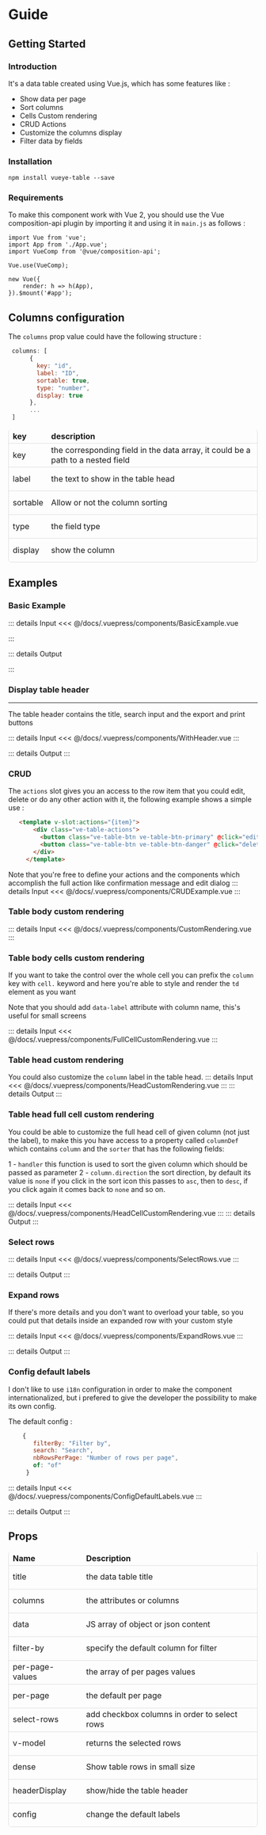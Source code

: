 # Guide

## Getting Started

### Introduction

It's a data table created using Vue.js, which has some features like :

-   Show data per page
-   Sort columns
-   Cells Custom rendering
-   CRUD Actions
-   Customize the columns display
-   Filter data by fields

### Installation

    npm install vueye-table --save

### Requirements

To make this component work with Vue 2, you should use the Vue composition-api plugin by importing it and using it in `main.js` as follows :

```js{3,5}
import Vue from 'vue';
import App from './App.vue';
import VueComp from '@vue/composition-api';

Vue.use(VueComp);

new Vue({
	render: h => h(App),
}).$mount('#app');
```

## Columns configuration

The `columns` prop value could have the following structure :

```js
 columns: [
      {
        key: "id",
        label: "ID",
        sortable: true,
        type: "number",
        display: true
      },
      ...
 ]
```

| key      | description                                                                     |
| -------- | ------------------------------------------------------------------------------- |
| key      | the corresponding field in the data array, it could be a path to a nested field |
| label    | the text to show in the table head                                              |
| sortable | Allow or not the column sorting                                                 |
| type     | the field type                                                                  |
| display  | show the column                                                                 |

## Examples

### Basic Example

::: details Input
<<< @/docs/.vuepress/components/BasicExample.vue

:::

::: details Output

 <BasicExample />

:::

### Display table header

---

The table header contains the title, search input and the export and print buttons

::: details Input
<<< @/docs/.vuepress/components/WithHeader.vue
:::

::: details Output
<WithHeader />
:::

### CRUD
 The `actions` slot gives you an access to the row item that you could edit, delete or do any other action with it, the following example shows a simple use :

 ```html
    <template v-slot:actions="{item}">
        <div class="ve-table-actions">
          <button class="ve-table-btn ve-table-btn-primary" @click="edit(item)">Edit</button>
          <button class="ve-table-btn ve-table-btn-danger" @click="deleteItem(item)">Delete</button>
        </div>
      </template>
 ```

 Note that you're free to define your actions and the components which accomplish the full action like confirmation message and edit dialog
::: details Input
<<< @/docs/.vuepress/components/CRUDExample.vue
:::

<CRUDExample />

### Table body custom rendering

::: details Input
<<< @/docs/.vuepress/components/CustomRendering.vue
:::

<CustomRendering />

### Table body cells custom rendering
If you want to take the control over the whole cell you can prefix
the `column` key with `cell.` keyword and here you're able to style and render the `td` element as you want 

Note that you should add `data-label` attribute with column name, this's useful for small screens

::: details Input
<<< @/docs/.vuepress/components/FullCellCustomRendering.vue
:::

<FullCellCustomRendering />


### Table head custom rendering

You could also customize the `column` label in the table head. 
::: details Input
<<< @/docs/.vuepress/components/HeadCustomRendering.vue
:::
::: details Output
<HeadCustomRendering />
:::

### Table head full cell custom rendering

 You could be able to customize the full head cell of given column (not just the label), to make this you have access to a property called `columnDef` which contains `column` and the `sorter` that has the following fields:

   1 - `handler` this function is used to sort the given column which should be passed as parameter
   2 - `column.direction` the sort direction, by default its value is `none` if you click in the sort icon this passes to `asc`, then to `desc`, if you click again it comes back to `none` and so on.


::: details Input
<<< @/docs/.vuepress/components/HeadCellCustomRendering.vue
:::
::: details Output
<HeadCellCustomRendering />
:::

### Select rows

::: details Input
<<< @/docs/.vuepress/components/SelectRows.vue
:::

::: details Output
<SelectRows />
:::

### Expand rows

If there's more details and you don't want to overload your table, so you could put that details inside an expanded row with your custom style 

::: details Input
<<< @/docs/.vuepress/components/ExpandRows.vue
:::

::: details Output
<ExpandRows />
:::

### Config default labels
 
 I don't like to use `i18n` configuration in order to make the component internationalized, but i prefered to give the developer the possibility to make its own config.
 
 The default config :

 ```js
     {
        filterBy: "Filter by",
        search: "Search",
        nbRowsPerPage: "Number of rows per page",
        of: "of"
      }
 
 ```

::: details Input
<<< @/docs/.vuepress/components/ConfigDefaultLabels.vue
:::

::: details Output
<ConfigDefaultLabels />
:::
## Props

| Name            | Description                                  |
| --------------- | -------------------------------------------- |
| title           | the data table title                         |
| columns         | the attributes or columns                    |
| data            | JS array of object or json content           |
| filter-by       | specify the default column for filter        |
| per-page-values | the array of per pages values                |
| per-page        | the default per page                         |
| select-rows     | add checkbox columns in order to select rows |
| v-model         | returns the selected rows                    |
| dense           | Show table rows in small size                |
| headerDisplay   | show/hide the table header                   |
| config   | change the default labels                   |




<style>
  table{
    border-left: thin solid rgba(0,0,0,0.12);
    border-right: thin solid rgba(0,0,0,0.12);
    border-radius:6px;
  }
 tr:nth-child(2n){
   background-color:inherit;
 }
tbody tr {
        height: 48px;
        text-align: start;

}


th,
td {
  border:none;
    border-bottom: thin solid rgba(0,0,0,0.12);
    text-align:left;
}
.custom-block.details{
  background-color:white;
  background-color: white;
    border: thin solid #70f;
    border-radius: 46px;
}
.custom-block.details summary{
color: #70f;

}
.custom-block.details[open] summary{
   margin-bottom:20px;

}
::-webkit-scrollbar {
    width: 10px;
    border-radius: 5px
}

::-webkit-scrollbar-track {
    background: inherit;
    border-radius: 5px;
}

::-webkit-scrollbar-thumb {
    background: #7700ff;
    border-radius: 5px;
}
</style>
